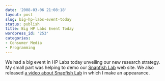 ```yaml
---
date: '2008-03-06 21:08:18'
layout: post
slug: big-hp-labs-event-today
status: publish
title: Big HP Labs Event Today
wordpress_id: '253'
categories:
- Consumer Media
- Programming
---
```


We had a big event in HP Labs today unveiling our new research strategy.  My small part was helping to demo our [Snapfish Lab](http://www.snapfishlab.com) web site.  We also released [a video about Snapfish Lab](http://www.hp.com/idealab/us/en/main.html#/snapfish/) in which I make an appearance.
                           
                    
